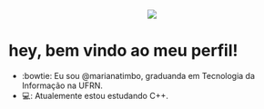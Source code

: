 <h1 align="center">
  <a href="#">
    <img src="https://readme-typing-svg.herokuapp.com/?lines=Hey,+There!+👋;I'm+Mariana+Timbó!&center=true&size=28">
  </a>
</h1>

# hey, bem vindo ao meu perfil!
- :bowtie: Eu sou @marianatimbo, graduanda em Tecnologia da Informação na UFRN.
- 💻: Atualemente estou estudando C++.


<!--
**marianatimbo/marianatimbo** is a ✨ _special_ ✨ repository because its `README.md` (this file) appears on your GitHub profile.

Here are some ideas to get you started:

- 🔭 I’m currently working on ...
- 🌱 I’m currently learning ...
- 👯 I’m looking to collaborate on ...
- 🤔 I’m looking for help with ...
- 💬 Ask me about ...
- 📫 How to reach me: ...
- 😄 Pronouns: ...
- ⚡ Fun fact: ...
-->

